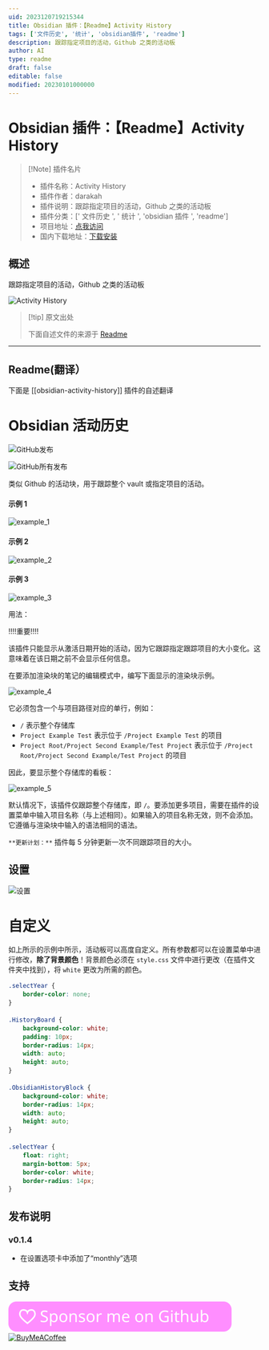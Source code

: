 ```yaml
---
uid: 2023120719215344
title: Obsidian 插件：【Readme】Activity History
tags: ['文件历史', '统计', 'obsidian插件', 'readme']
description: 跟踪指定项目的活动，Github 之类的活动板
author: AI
type: readme
draft: false
editable: false
modified: 20230101000000
---
```


# Obsidian 插件：【Readme】Activity History

> [!Note] 插件名片
> - 插件名称：Activity History
> - 插件作者：darakah
> - 插件说明：跟踪指定项目的活动，Github 之类的活动板
> - 插件分类：[' 文件历史 ', ' 统计 ', 'obsidian 插件 ', 'readme']
> - 项目地址：[点我访问](https://github.com/Darakah/obsidian-activity-history)
> - 国内下载地址：[下载安装](https://pkmer.cn/products/plugin/pluginMarket/?obsidian-activity-history)

## 概述

跟踪指定项目的活动，Github 之类的活动板

![Activity History](https://cdn.pkmer.cn/covers/obsidian-activity-history.PNG!pkmer)

> [!tip] 原文出处
>
>下面自述文件的来源于 [Readme](https://ghproxy.net/https://raw.githubusercontent.com/Darakah/obsidian-activity-history/main/README.md)
>

---

## Readme(翻译）

下面是 [[obsidian-activity-history]] 插件的自述翻译

# Obsidian 活动历史

![GitHub发布](https://img.shields.io/github/v/release/Darakah/obsidian-activity-history)

![GitHub所有发布](https://img.shields.io/github/downloads/Darakah/obsidian-activity-history/total)

类似 Github 的活动块，用于跟踪整个 vault 或指定项目的活动。

#### 示例 1

![example_1](https://cdn.pkmer.cn/covers/obsidian-activity-history_1_2.png!pkmer)

#### 示例 2

![example_2](https://cdn.pkmer.cn/covers/obsidian-activity-history_1_3.png!pkmer)

#### 示例 3

![example_3](https://cdn.pkmer.cn/covers/obsidian-activity-history_1_4.png!pkmer)

用法：

!!!!重要!!!!

该插件只能显示从激活日期开始的活动，因为它跟踪指定跟踪项目的大小变化。这意味着在该日期之前不会显示任何信息。

在要添加渲染块的笔记的编辑模式中，编写下面显示的渲染块示例。

![example_4](https://cdn.pkmer.cn/covers/obsidian-activity-history_1_5.png!pkmer)

它必须包含一个与项目路径对应的单行，例如：

- `/` 表示整个存储库
- `Project Example Test` 表示位于 `/Project Example Test` 的项目
- `Project Root/Project Second Example/Test Project` 表示位于 `/Project Root/Project Second Example/Test Project` 的项目

因此，要显示整个存储库的看板：

![example_5](https://cdn.pkmer.cn/covers/obsidian-activity-history_1_6.png!pkmer)

默认情况下，该插件仅跟踪整个存储库，即 `/`。要添加更多项目，需要在插件的设置菜单中输入项目名称（与上述相同）。如果输入的项目名称无效，则不会添加。它遵循与渲染块中输入的语法相同的语法。

`**更新计划：**` 插件每 5 分钟更新一次不同跟踪项目的大小。

## 设置

![设置](https://cdn.pkmer.cn/covers/obsidian-activity-history_1_7.png!pkmer)

# 自定义

如上所示的示例中所示，活动板可以高度自定义。所有参数都可以在设置菜单中进行修改，**除了背景颜色**！背景颜色必须在 `style.css` 文件中进行更改（在插件文件夹中找到），将 `white` 更改为所需的颜色。

```css
.selectYear {
    border-color: none;
}

.HistoryBoard {
    background-color: white;
    padding: 10px;
    border-radius: 14px;
    width: auto;
    height: auto;
}

.ObsidianHistoryBlock {
    background-color: white;
    border-radius: 14px;
    width: auto;
    height: auto;
}

.selectYear {
    float: right;
    margin-bottom: 5px;
    border-color: white;
    border-radius: 14px;
}
```

## 发布说明

### v0.1.4

- 在设置选项卡中添加了“monthly”选项

## 支持

[![Github赞助](https://raw.githubusercontent.com/Darakah/Darakah/e0fe245eaef23cb4a5f19fe9a09a9df0c0cdc8e1/icons/github_sponsor_btn.svg)](https://github.com/sponsors/Darakah) [<img src="https://cdn.buymeacoffee.com/buttons/v2/default-yellow.png" alt="BuyMeACoffee" width="100">](https://www.buymeacoffee.com/darakah)
